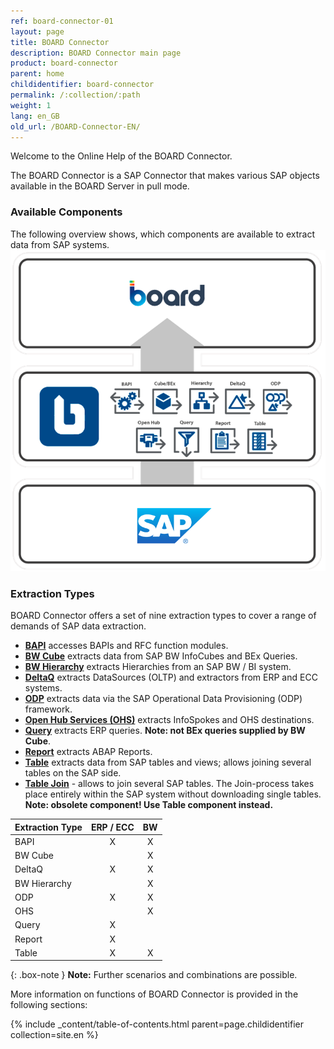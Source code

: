 ```yaml
---
ref: board-connector-01
layout: page
title: BOARD Connector
description: BOARD Connector main page
product: board-connector
parent: home
childidentifier: board-connector
permalink: /:collection/:path
weight: 1
lang: en_GB
old_url: /BOARD-Connector-EN/
---
```

Welcome to the Online Help of the BOARD Connector.

The BOARD Connector is a SAP Connector that makes various SAP objects available in the BOARD Server in pull mode.

### Available Components

The following overview shows, which components are available to extract data from SAP systems. 
![BOARD Connector-architecture](/img/content/board/Board.png)

### Extraction Types

BOARD Connector offers a set of nine extraction types to cover a range of demands of SAP data extraction.

- [**BAPI**](./bapis-and-function-modules) accesses BAPIs and RFC function modules.
- [**BW Cube**](./bw-infocubes-and-bex-queries) extracts data from SAP BW InfoCubes and BEx Queries.
- [**BW Hierarchy**](./bw-hierarchies) extracts Hierarchies from an SAP BW / BI system.
- [**DeltaQ**](./datasource-deltaq) extracts DataSources (OLTP) and extractors from ERP and ECC systems.
- [**ODP**](./odp) extracts data via the SAP Operational Data Provisioning (ODP) framework.
- [**Open Hub Services (OHS)**](./bw-open-hub-services) extracts InfoSpokes and OHS destinations. <!--Frage: kann man destinations extrahieren?-->
- [**Query**](./sap-queries) extracts ERP queries. **Note: not BEx queries supplied by BW Cube**.
- [**Report**](./abap-reports) extracts ABAP Reports.
- [**Table**](./table) extracts data from SAP tables and views; allows joining several tables on the SAP side.
- [**Table Join**](./table-join) -  allows to join several SAP tables. The Join-process takes place entirely within the SAP system without downloading single tables.<br>
**Note: obsolete component! Use Table component instead.**

| Extraction Type   | ERP / ECC | BW |
|-------------|:---:|:--:|
| BAPI        | X   | X  |
| BW Cube     |     | X  |
| DeltaQ      | X   | X  |
| BW Hierarchy   |     | X  |
| ODP         | X   | X |
| OHS         |     | X  |
| Query       | X   |    |
| Report | X   |    |
| Table       | X   | X  |

{: .box-note }
**Note:** Further scenarios and combinations are possible.

More information on functions of BOARD Connector is provided in the following sections:

{% include _content/table-of-contents.html parent=page.childidentifier collection=site.en %}
